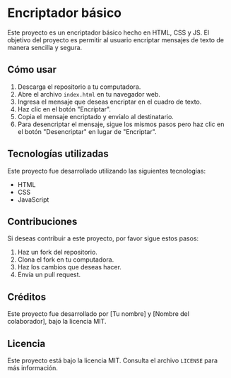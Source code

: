 # Encriptador básico

Este proyecto es un encriptador básico hecho en HTML, CSS y JS. El objetivo del proyecto es permitir al usuario encriptar mensajes de texto de manera sencilla y segura.

## Cómo usar

1. Descarga el repositorio a tu computadora.
2. Abre el archivo `index.html` en tu navegador web.
3. Ingresa el mensaje que deseas encriptar en el cuadro de texto.
4. Haz clic en el botón "Encriptar".
5. Copia el mensaje encriptado y envíalo al destinatario.
6. Para desencriptar el mensaje, sigue los mismos pasos pero haz clic en el botón "Desencriptar" en lugar de "Encriptar".

## Tecnologías utilizadas

Este proyecto fue desarrollado utilizando las siguientes tecnologías:

- HTML
- CSS
- JavaScript

## Contribuciones

Si deseas contribuir a este proyecto, por favor sigue estos pasos:

1. Haz un fork del repositorio.
2. Clona el fork en tu computadora.
3. Haz los cambios que deseas hacer.
4. Envía un pull request.

## Créditos

Este proyecto fue desarrollado por [Tu nombre] y [Nombre del colaborador], bajo la licencia MIT.

## Licencia

Este proyecto está bajo la licencia MIT. Consulta el archivo `LICENSE` para más información.
